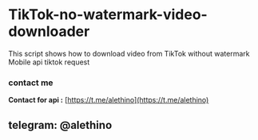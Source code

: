 # TikTok-no-watermark-video-downloader
This script shows how to download video from TikTok without watermark
Mobile api tiktok request

### contact me
**Contact for api :** [https://t.me/alethino](https://t.me/alethino)
## telegram: @alethino
